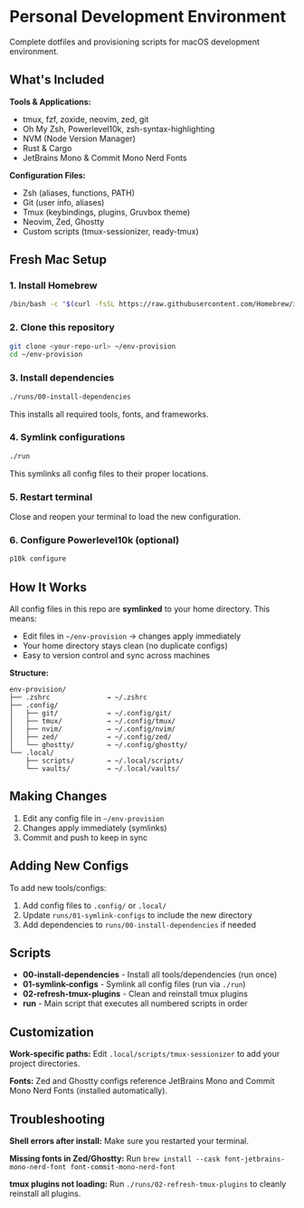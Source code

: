 # Personal Development Environment

Complete dotfiles and provisioning scripts for macOS development environment.

## What's Included

**Tools & Applications:**
- tmux, fzf, zoxide, neovim, zed, git
- Oh My Zsh, Powerlevel10k, zsh-syntax-highlighting
- NVM (Node Version Manager)
- Rust & Cargo
- JetBrains Mono & Commit Mono Nerd Fonts

**Configuration Files:**
- Zsh (aliases, functions, PATH)
- Git (user info, aliases)
- Tmux (keybindings, plugins, Gruvbox theme)
- Neovim, Zed, Ghostty
- Custom scripts (tmux-sessionizer, ready-tmux)

## Fresh Mac Setup

### 1. Install Homebrew
```bash
/bin/bash -c "$(curl -fsSL https://raw.githubusercontent.com/Homebrew/install/HEAD/install.sh)"
```

### 2. Clone this repository
```bash
git clone <your-repo-url> ~/env-provision
cd ~/env-provision
```

### 3. Install dependencies
```bash
./runs/00-install-dependencies
```
This installs all required tools, fonts, and frameworks.

### 4. Symlink configurations
```bash
./run
```
This symlinks all config files to their proper locations.

### 5. Restart terminal
Close and reopen your terminal to load the new configuration.

### 6. Configure Powerlevel10k (optional)
```bash
p10k configure
```

## How It Works

All config files in this repo are **symlinked** to your home directory. This means:
- Edit files in `~/env-provision` → changes apply immediately
- Your home directory stays clean (no duplicate configs)
- Easy to version control and sync across machines

**Structure:**
```
env-provision/
├── .zshrc              → ~/.zshrc
├── .config/
│   ├── git/            → ~/.config/git/
│   ├── tmux/           → ~/.config/tmux/
│   ├── nvim/           → ~/.config/nvim/
│   ├── zed/            → ~/.config/zed/
│   └── ghostty/        → ~/.config/ghostty/
└── .local/
    ├── scripts/        → ~/.local/scripts/
    └── vaults/         → ~/.local/vaults/
```

## Making Changes

1. Edit any config file in `~/env-provision`
2. Changes apply immediately (symlinks)
3. Commit and push to keep in sync

## Adding New Configs

To add new tools/configs:
1. Add config files to `.config/` or `.local/`
2. Update `runs/01-symlink-configs` to include the new directory
3. Add dependencies to `runs/00-install-dependencies` if needed

## Scripts

- **00-install-dependencies** - Install all tools/dependencies (run once)
- **01-symlink-configs** - Symlink all config files (run via `./run`)
- **02-refresh-tmux-plugins** - Clean and reinstall tmux plugins
- **run** - Main script that executes all numbered scripts in order

## Customization

**Work-specific paths:** Edit `.local/scripts/tmux-sessionizer` to add your project directories.

**Fonts:** Zed and Ghostty configs reference JetBrains Mono and Commit Mono Nerd Fonts (installed automatically).

## Troubleshooting

**Shell errors after install:** Make sure you restarted your terminal.

**Missing fonts in Zed/Ghostty:** Run `brew install --cask font-jetbrains-mono-nerd-font font-commit-mono-nerd-font`

**tmux plugins not loading:** Run `./runs/02-refresh-tmux-plugins` to cleanly reinstall all plugins.
